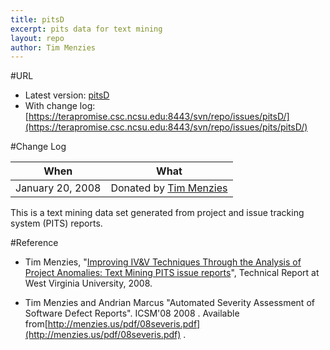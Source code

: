 ```yaml
---
title: pitsD
excerpt: pits data for text mining
layout: repo
author: Tim Menzies
---
```



#URL

  * Latest version: [pitsD](https://terapromise.csc.ncsu.edu:8443/svn/repo/issues/pits/pitsD/pitsD.csv)
  * With change log: [https://terapromise.csc.ncsu.edu:8443/svn/repo/issues/pitsD/](https://terapromise.csc.ncsu.edu:8443/svn/repo/issues/pits/pitsD/)

#Change Log

When | What
---- | ----
   January 20, 2008 | Donated by [Tim Menzies](/repo/people)

This is a text mining data set generated from project and issue tracking system (PITS) reports.

#Reference

  * Tim Menzies, "[Improving IV&V Techniques Through the Analysis of Project Anomalies: Text Mining PITS issue reports](http://menzies.us/pdf/07anomalies-pits.pdf)", Technical Report at West Virginia University, 2008.

  * Tim Menzies and Andrian Marcus "Automated Severity Assessment of Software Defect Reports". ICSM'08  2008 . Available from[http://menzies.us/pdf/08severis.pdf](http://menzies.us/pdf/08severis.pdf) .
